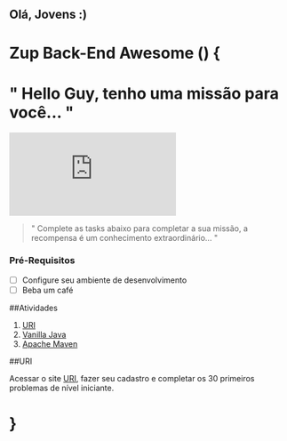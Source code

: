 ## Olá, Jovens :)

# Zup Back-End Awesome () {

  # " Hello Guy, tenho uma missão para você... "

  ![Alex](https://forums.tibiawindbot.com/image.php?u=18158&dateline=1419042575)

  > " Complete as tasks abaixo para completar a sua missão, a recompensa é um conhecimento extraordinário... "

  ### Pré-Requisitos

  - [ ] Configure seu ambiente de desenvolvimento
  - [ ] Beba um café

  ##Atividades

  1. [URI](#Uri)
  2. [Vanilla Java](#VanillaJava)
  3. [Apache Maven](#ApacheMaven)


##URI

Acessar o site [URI](https://www.urionlinejudge.com.br), fazer seu cadastro e completar os 30 primeiros
problemas de nível iniciante.
# }
